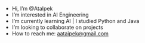 -  Hi, I’m @AtaIpek
-  I’m interested in AI Engineering
-  I’m currently learning AI | I studied Python and Java
-  I’m looking to collaborate on projects
-  How to reach me: aataipek@gmail.com

<!---
AtaIpek/AtaIpek is a ✨ special ✨ repository because its `README.md` (this file) appears on your GitHub profile.
You can click the Preview link to take a look at your changes.
--->
